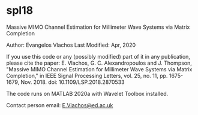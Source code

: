 # spl18
Massive MIMO Channel Estimation for Millimeter Wave Systems via Matrix Completion

Author: Evangelos Vlachos
Last Modified: Apr, 2020

If you use this code or any (possibly modified) part of it in any publication,
please cite the paper: E. Vlachos, G. C. Alexandropoulos and J. Thompson, 
"Massive MIMO Channel Estimation for Millimeter Wave Systems via Matrix Completion," 
in IEEE Signal Processing Letters, vol. 25, no. 11, pp. 1675-1679, Nov. 2018.
doi: 10.1109/LSP.2018.2870533

The code runs on MATLAB 2020a with Wavelet Toolbox installed.

Contact person email: E.Vlachos@ed.ac.uk
